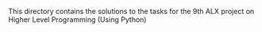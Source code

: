 This directory contains the solutions to the tasks for the 9th ALX project on Higher Level Programming (Using Python)
